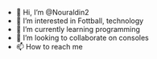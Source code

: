 - 👋 Hi, I’m @Nouraldin2
- 👀 I’m interested in Fottball, technology
- 🌱 I’m currently learning programming
- 💞️ I’m looking to collaborate on consoles
- 📫 How to reach me 

<!---
Nouraldin2/Nouraldin2 is a ✨ special ✨ repository because its `README.md` (this file) appears on your GitHub profile.
You can click the Preview link to take a look at your changes.
--->
